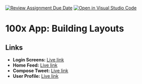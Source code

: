 [![Review Assignment Due Date](https://classroom.github.com/assets/deadline-readme-button-24ddc0f5d75046c5622901739e7c5dd533143b0c8e959d652212380cedb1ea36.svg)](https://classroom.github.com/a/Wzo1QZ03)
[![Open in Visual Studio Code](https://classroom.github.com/assets/open-in-vscode-718a45dd9cf7e7f842a935f5ebbe5719a5e09af4491e668f4dbf3b35d5cca122.svg)](https://classroom.github.com/online_ide?assignment_repo_id=12146536&assignment_repo_type=AssignmentRepo)
# 100x App: Building Layouts

## Links

- **Login Screens:** [Live link](https://100x-engineers.github.io/layouts-assignment-kshitijingale/src/login/)
- **Home Feed:** [Live link](https://100x-engineers.github.io/layouts-assignment-kshitijingale/src/home-feed/index.html)
- **Compose Tweet:** [Live link](https://100x-engineers.github.io/layouts-assignment-kshitijingale/src/compose-tweet/index.html)
- **User Profile:** [Live link](https://100x-engineers.github.io/layouts-assignment-kshitijingale/src/user-profile/index.html)
